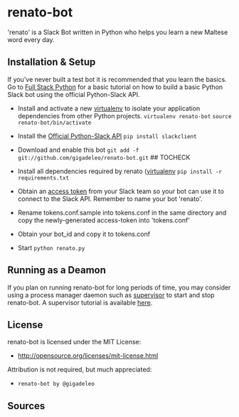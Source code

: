 renato-bot
=============
'renato' is a Slack Bot written in Python who helps you learn a new Maltese word every day.

Installation & Setup
-----------
If you've never built a test bot it is recommended that you learn the basics. Go to [Full Stack Python](https://www.fullstackpython.com/blog/build-first-slack-bot-python.html) for a basic tutorial on how to build a basic Python Slack bot using the official Python-Slack API.

* Install and activate a new [virtualenv](http://virtualenv.readthedocs.org/en/latest/) to isolate your application dependencies from other Python projects.
	`virtualenv renato-bot`
	`source renato-bot/bin/activate`

* Install the [Official Python-Slack API](https://github.com/slackapi/python-slackclient)
	`pip install slackclient`

* Download and enable this bot
	`git add -f git://github.com/gigadeleo/renato-bot.git` ## TOCHECK

* Install all dependencies required by renato ([virtualenv](http://virtualenv.readthedocs.org/en/latest/) 	`pip install -r requirements.txt`

* Obtain an [access token](https://api.slack.com/bot-users) from your Slack team so your bot can use it to connect to the Slack API. Remember to name your bot 'renato'.

* Rename tokens.conf.sample into tokens.conf in the same directory and copy the newly-generated access-token into 'tokens.conf'

* Obtain your bot_id and copy it to tokens.conf

* Start
	`python renato.py`

Running as a Deamon
-----------
If you plan on running renato-bot for long periods of time, you may consider using a process manager
daemon such as [supervisor](http://supervisord.org/) to start and stop renato-bot. A supervisor tutorial is available
[here](https://www.digitalocean.com/community/tutorials/how-to-install-and-manage-supervisor-on-ubuntu-and-debian-vps).

License
-----------
renato-bot is licensed under the MIT License:
  - http://opensource.org/licenses/mit-license.html

Attribution is not required, but much appreciated:
  - `renato-bot by @gigadeleo`

Sources
-----------